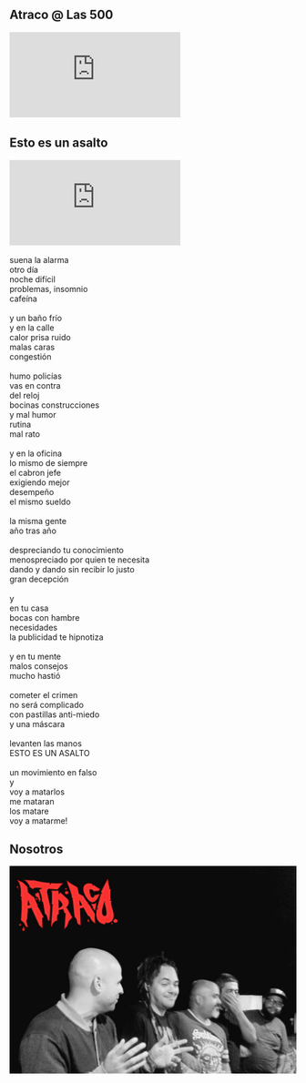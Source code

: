 
## Atraco @ Las 500

<iframe id="yt1"  src="https://www.youtube.com/embed/lpkljcw92rA" frameborder="0" allowfullscreen></iframe>

## Esto es un asalto

<iframe id="yt2"  src="https://www.youtube.com/embed/rt5iJaDQTMo" frameborder="0" allowfullscreen></iframe>

suena la alarma<br/>
otro día<br/>
noche difícil<br/>
problemas, insomnio<br/>
cafeína<br/>
<br/>
y un baño frío<br/>
y en la calle<br/>
calor prisa ruido<br/>
malas caras<br/>
congestión<br/>
<br/>
humo policías<br/>
vas en contra<br/>
del reloj<br/>
bocinas construcciones<br/>
y mal humor<br/>
rutina<br/>
mal rato<br/>
<br/>
y en la oficina<br/>
lo mismo de siempre<br/>
el cabron jefe<br/>
exigiendo mejor<br/>
desempeño<br/>
el mismo sueldo<br/>
<br/>
la misma gente<br/>
año tras año<br/>
<br/>
despreciando tu conocimiento<br/>
menospreciado por quien te necesita<br/>
dando y dando sin recibir lo justo<br/>
gran decepción<br/>
<br/>
y<br/>
en tu casa<br/>
bocas con hambre<br/>
necesidades<br/>
la publicidad te hipnotiza<br/>
<br/>
y en tu mente<br/>
malos consejos<br/>
mucho hastió<br/>
<br/>
cometer el crimen<br/>
no será complicado<br/>
con pastillas anti-miedo<br/>
y una máscara<br/>
<br/>
levanten las manos<br/>
ESTO ES UN ASALTO<br/>
<br/>
un movimiento en falso<br/>
y<br/>
voy a matarlos<br/>
me mataran<br/>
los matare<br/>
voy a matarme!<br/>


## Nosotros

<img src="nosotros.png"/>


